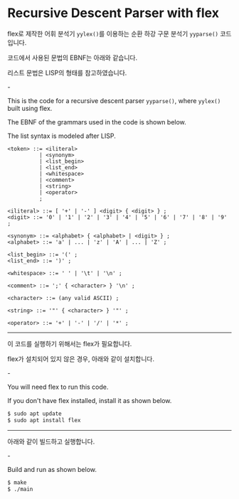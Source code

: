 # Recursive Descent Parser with flex

flex로 제작한 어휘 분석기 `yylex()`를 이용하는 순환 하강 구문 분석기 `yyparse()` 코드입니다.

코드에서 사용된 문법의 EBNF는 아래와 같습니다.

리스트 문법은 LISP의 형태를 참고하였습니다.

\-

This is the code for a recursive descent parser `yyparse()`, where `yylex()` built using flex.

The EBNF of the grammars used in the code is shown below.

The list syntax is modeled after LISP.

```EBNF
<token> ::= <iliteral>
          | <synonym>
          | <list_begin>
          | <list_end>
          | <whitespace>
          | <comment>
          | <string>
          | <operator>
          ;

<iliteral> ::= [ '+' | '-' ] <digit> { <digit> } ;
<digit> ::= '0' | '1' | '2' | '3' | '4' | '5' | '6' | '7' | '8' | '9' ;

<synonym> ::= <alphabet> { <alphabet> | <digit> } ;
<alphabet> ::= 'a' | ... | 'z' | 'A' | ... | 'Z' ;

<list_begin> ::= '(' ;
<list_end> ::= ')' ;

<whitespace> ::= ' ' | '\t' | '\n' ;

<comment> ::= ';' { <character> } '\n' ;

<character> ::= (any valid ASCII) ;

<string> ::= '"' { <character> } '"' ;

<operator> ::= '+' | '-' | '/' | '*' ;

```

---

이 코드를 실행하기 위해서는 flex가 필요합니다.

flex가 설치되어 있지 않은 경우, 아래와 같이 설치합니다.

\-

You will need flex to run this code.

If you don't have flex installed, install it as shown below.

```Bash
$ sudo apt update
$ sudo apt install flex

```

---

아래와 같이 빌드하고 실행합니다.

\-

Build and run as shown below.

```Bash
$ make
$ ./main

```
